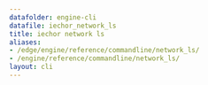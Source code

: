 ```yaml
---
datafolder: engine-cli
datafile: iechor_network_ls
title: iechor network ls
aliases:
- /edge/engine/reference/commandline/network_ls/
- /engine/reference/commandline/network_ls/
layout: cli
---
```


<!--
This page is automatically generated from iEchor's source code. If you want to
suggest a change to the text that appears here, open a ticket or pull request
in the source repository on GitHub:

https://github.com/iechor/cli
-->
